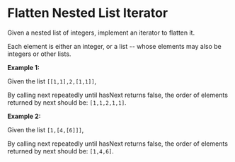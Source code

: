 # Flatten Nested List Iterator

Given a nested list of integers, implement an iterator to flatten it.

Each element is either an integer, or a list -- whose elements may also be integers or other lists.

**Example 1:**

Given the list `[[1,1],2,[1,1]]`,

By calling next repeatedly until hasNext returns false, the order of elements returned by next should be: `[1,1,2,1,1]`.

**Example 2:**

Given the list `[1,[4,[6]]]`,

By calling next repeatedly until hasNext returns false, the order of elements returned by next should be: `[1,4,6]`.
